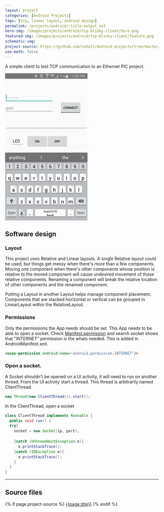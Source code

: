 ```yaml
---
layout: project                         
categories: [Android Projects]                                
tags: [tcp, linear layout, android design]
permalink: /projects/android/:title:output_ext        
hero-img: /images/projects/android/tcp-blinky-client/hero.png
featured-img: /images/projects/android/tcp-blinky-client/feature.png        
schematic-img:
project-source: https://github.com/tahull/Android-projects/tree/master/TCP-Blinky    
use-math: false
---
```



A simple client to test TCP communication to an Ethernet PIC project.

<img src="/images/projects/android/tcp-blinky-client/slide-show.gif" alt="image of {{ page.title }}" title = "{{ page.title }}" class="img-fluid"/>

## Software design
### Layout
This project uses Relative and Linear layouts. A single Relative layout could be used, but things get messy when there's more than a few components. Moving one component when there's other components whose position is relative to the moved component will cause undesired movement of those relative components. Renaming a component will break the relative location of other components and the renamed component.

Putting a Layout in another Layout helps manage component placement. Components that are stacked horizontal or vertical can be grouped in LinearLayout within the RelativeLayout.

### Permissions
Only the permissions the App needs should be set. This App needs to be able to open a socket. Check [Manifest.permission](https://developer.android.com/reference/android/Manifest.permission.html) and search socket shows that "INTERNET" permission is the whats needed. This is added in AndroidManifest.xml.

```xml
<uses-permission android:name="android.permission.INTERNET"/>
```

### Open a socket.
A Socket shouldn't be opened on a UI activity, it will need to run on another thread. From the UI activity start a thread. This thread is arbitrarily named ClientThread.

```java
new Thread(new ClientThread()).start();
```

In the ClientThread, open a socket
```java
class ClientThread implements Runnable {
  public void run() {      
  try{
    socket = new Socket(ip, port);

    }catch (UnknownHostException e){
      e.printStackTrace();
    }catch (IOException e){
      e.printStackTrace();
    }
  }
}
```


---
## Source files
{% if page.project-source %}
  <a href="{{ page.project-source }}">{{page.title}}</a>
{% endif %}

